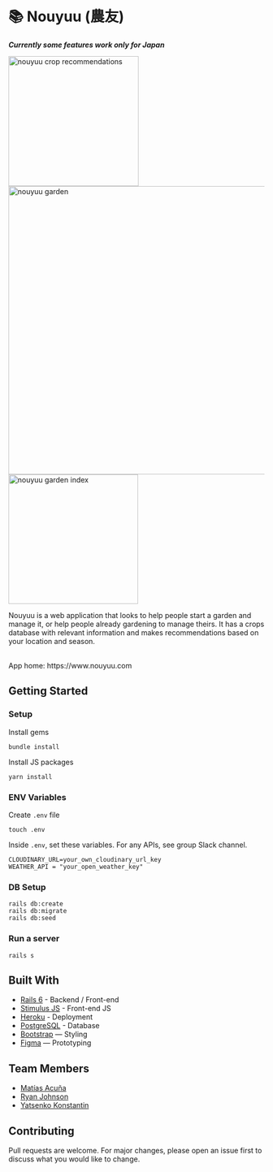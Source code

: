 # 📚 Nouyuu (農友)

<strong><em>Currently some features work only for Japan</em></strong>

<img width="256" alt="nouyuu crop recommendations" src="https://user-images.githubusercontent.com/36095929/145031015-53990571-649b-46ce-87a9-58a3373e2e86.png">
<img width="568" alt="nouyuu garden" src="https://user-images.githubusercontent.com/36095929/145031029-1b42b320-8765-4deb-a279-38096e623eee.png">
<img width="255" alt="nouyuu garden index" src="https://user-images.githubusercontent.com/36095929/145031080-6c36a769-7303-455e-b228-f1c2d5d715db.png">


Nouyuu is a web application that looks to help people start a garden and manage it, or help people already gardening to manage theirs. It has a crops database with relevant information and makes recommendations based on your location and season.

<br>
App home: https://www.nouyuu.com
   

## Getting Started
### Setup

Install gems
```
bundle install
```
Install JS packages
```
yarn install
```

### ENV Variables
Create `.env` file
```
touch .env
```
Inside `.env`, set these variables. For any APIs, see group Slack channel.
```
CLOUDINARY_URL=your_own_cloudinary_url_key
WEATHER_API = "your_open_weather_key"
```

### DB Setup
```
rails db:create
rails db:migrate
rails db:seed
```

### Run a server
```
rails s
```

## Built With
- [Rails 6](https://guides.rubyonrails.org/) - Backend / Front-end
- [Stimulus JS](https://stimulus.hotwired.dev/) - Front-end JS
- [Heroku](https://heroku.com/) - Deployment
- [PostgreSQL](https://www.postgresql.org/) - Database
- [Bootstrap](https://getbootstrap.com/) — Styling
- [Figma](https://www.figma.com) — Prototyping

## Team Members
- [Matías Acuña](https://www.linkedin.com/in/agroang/)
- [Ryan Johnson](https://www.linkedin.com/in/ryan-joseph-johnson/)
- [Yatsenko Konstantin](https://www.linkedin.com/in/moahtdeep/)

## Contributing
Pull requests are welcome. For major changes, please open an issue first to discuss what you would like to change.
